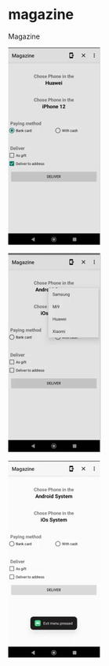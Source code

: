 # magazine
Magazine

![Homepage Screenshot](magazine1.png)

![Homepage Screenshot](magazine2.png)

![Homepage Screenshot](magazine3.png)
